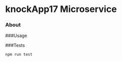 
knockApp17 Microservice
====================================

### About

###Usage

###Tests
```javascript
npm run test
```
